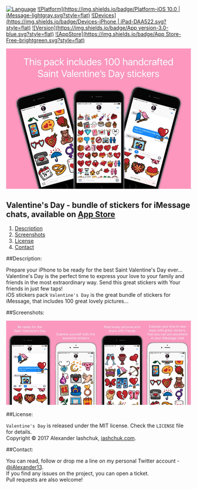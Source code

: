 [![Language](https://img.shields.io/badge/Swift-3.0-orange.svg?style=flat)](https://ialexander.me/2kfkzHa)
[![Platform](https://img.shields.io/badge/Platform-iOS 10.0 | iMessage-lightgray.svg?style=flat)](https://ialexander.me/2kfkzHa)
[![Devices](https://img.shields.io/badge/Devices-iPhone | iPad-DAA522.svg?style=flat)](https://ialexander.me/2kfkzHa)
[![Version](https://img.shields.io/badge/App version-3.0-blue.svg?style=flat)](https://ialexander.me/2kfkzHa)
[![AppStore](https://img.shields.io/badge/App Store-Free-brightgreen.svg?style=flat)](https://ialexander.me/2kfkzHa)

[![Valentine's Day - bundle of stickers for iMessage chats](https://raw.githubusercontent.com/iAlexander/SaintValentinesDay/master/Header.jpg)](https://ialexander.me/2kfkzHa)

## Valentine's Day - bundle of stickers for iMessage chats, available on <a href="https://ialexander.me/2kfkzHa">App Store</a>
1. [Description](#description)
2. [Screenshots](#screenshots)
3. [License](#license)
4. [Contact](#contact)

##<a name="description">Description:</a>

Prepare your iPhone to be ready for the best Saint Valentine's Day ever...
 Valentine's Day is the perfect time to express your love to your family and friends in the most extraordinary way. Send this great stickers with Your friends in just few taps!  
 iOS stickers pack ```Valentine's Day``` is the great bundle of stickers for iMessage, that includes 100 great lovely pictures...

##<a name="screenshots">Screenshots:</a>

[![Valentine's Day stickers - bundle of stickers for iMessage chats](https://raw.githubusercontent.com/iAlexander/SaintValentinesDay/master/Screenshots.jpg)](https://ialexander.me/2kfkzHa)

##<a name="license">License:</a>

```Valentine's Day``` is released under the MIT license. Check the ```LICENSE``` file for details.  
Copyright © 2017 Alexander Iashchuk, <a href="https://iashchuk.com">iashchuk.com</a>.

##<a name="contact">Contact:</a>

You can read, follow or drop me a line on my personal Twitter account - [@iAlexander13](https://twitter.com/iAlexander13).  
If you find any issues on the project, you can open a ticket.  
Pull requests are also welcome!
